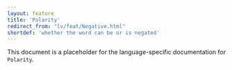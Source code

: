 ```yaml
---
layout: feature
title: 'Polarity'
redirect_from: "lv/feat/Negative.html"
shortdef: 'whether the word can be or is negated'
---
```


This document is a placeholder for the language-specific documentation
for `Polarity`.
